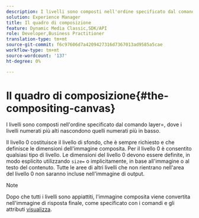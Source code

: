 ```yaml
---
description: I livelli sono composti nell'ordine specificato dal comando layer=, dove i livelli numerati più alti nascondono quelli numerati più in basso.
solution: Experience Manager
title: Il quadro di composizione
feature: Dynamic Media Classic,SDK/API
role: Developer,Business Practitioner
translation-type: tm+mt
source-git-commit: f6c97606d7a4209427316d7367013ad9585a5cae
workflow-type: tm+mt
source-wordcount: '137'
ht-degree: 0%

---
```



# Il quadro di composizione{#the-compositing-canvas}

I livelli sono composti nell&#39;ordine specificato dal comando layer=, dove i livelli numerati più alti nascondono quelli numerati più in basso.

Il livello 0 costituisce il livello di sfondo, che è sempre richiesto e che definisce le dimensioni dell&#39;immagine composita. Per il livello 0 è consentito qualsiasi tipo di livello. Le dimensioni del livello 0 devono essere definite, in modo esplicito utilizzando `size=` o implicitamente, in base all&#39;immagine o al testo del contenuto. Tutte le aree di altri livelli che non rientrano nell&#39;area del livello 0 non saranno incluse nell&#39;immagine di output.

>[!NOTE]
>
>Dopo che tutti i livelli sono appiattiti, l&#39;immagine composita viene convertita nell&#39;immagine di risposta finale, come specificato con i comandi e gli attributi [visualizza](../../../../../../is-api/http-ref/image-serving-api-ref/c-http-protocol-reference/c-syntax-and-features/c-command-overview/r-view-commands-and-attributes.md#reference-8b3d637d080a47a4ba669a7f0de2ba90).

